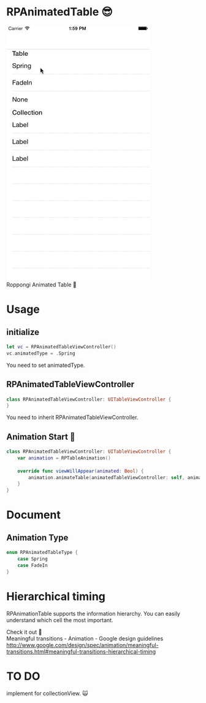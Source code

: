 # RPAnimatedTable :sunglasses:  
![](https://raw.githubusercontent.com/naoyashiga/RPAnimatedTable/master/demo.gif)  
Roppongi Animated Table :ghost:  

# Usage  

## initialize  
```swift
let vc = RPAnimatedTableViewController()
vc.animatedType = .Spring
```  
You need to set animatedType.  

## RPAnimatedTableViewController
```swift
class RPAnimatedTableViewController: UITableViewController {
}
```  
You need to inherit RPAnimatedTableViewController.

## Animation Start  :tada:
```swift
class RPAnimatedTableViewController: UITableViewController {
    var animation = RPTableAnimation()
    
    override func viewWillAppear(animated: Bool) {
        animation.animateTable(animatedTableViewController: self, animatedType: animatedType)
    }
}
```  

# Document  
## Animation Type  
```swift
enum RPAnimatedTableType {
    case Spring
    case FadeIn
}
```  

# Hierarchical timing
RPAnimationTable supports the information hierarchy. You can easily understand which cell the most important.  

Check it out :microphone:  
Meaningful transitions - Animation - Google design guidelines
http://www.google.com/design/spec/animation/meaningful-transitions.html#meaningful-transitions-hierarchical-timing

# TO DO  
implement for collectionView. :scream_cat:
